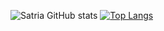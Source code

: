 ![Satria GitHub stats](https://github-readme-stats.vercel.app/api?username=rpnjul&show_icons=true&theme=tokyonight) [![Top Langs](https://github-readme-stats.vercel.app/api/top-langs/?username=rpnjul&layout=compact)](https://github.com/rpnjul/github-readme-stats)

 
